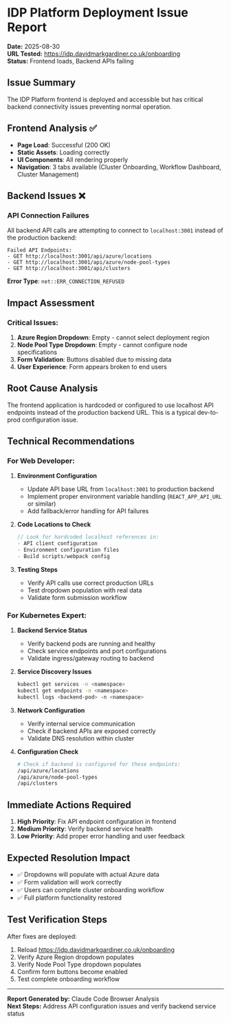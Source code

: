 # IDP Platform Deployment Issue Report

**Date:** 2025-08-30  
**URL Tested:** https://idp.davidmarkgardiner.co.uk/onboarding  
**Status:** Frontend loads, Backend APIs failing  

## Issue Summary
The IDP Platform frontend is deployed and accessible but has critical backend connectivity issues preventing normal operation.

## Frontend Analysis ✅
- **Page Load**: Successful (200 OK)
- **Static Assets**: Loading correctly
- **UI Components**: All rendering properly
- **Navigation**: 3 tabs available (Cluster Onboarding, Workflow Dashboard, Cluster Management)

## Backend Issues ❌
### API Connection Failures
All backend API calls are attempting to connect to `localhost:3001` instead of the production backend:

```
Failed API Endpoints:
- GET http://localhost:3001/api/azure/locations
- GET http://localhost:3001/api/azure/node-pool-types  
- GET http://localhost:3001/api/clusters
```

**Error Type**: `net::ERR_CONNECTION_REFUSED`

## Impact Assessment
### Critical Issues:
1. **Azure Region Dropdown**: Empty - cannot select deployment region
2. **Node Pool Type Dropdown**: Empty - cannot configure node specifications
3. **Form Validation**: Buttons disabled due to missing data
4. **User Experience**: Form appears broken to end users

## Root Cause Analysis
The frontend application is hardcoded or configured to use localhost API endpoints instead of the production backend URL. This is a typical dev-to-prod configuration issue.

## Technical Recommendations

### For Web Developer:
1. **Environment Configuration**
   - Update API base URL from `localhost:3001` to production backend
   - Implement proper environment variable handling (`REACT_APP_API_URL` or similar)
   - Add fallback/error handling for API failures

2. **Code Locations to Check**
   ```javascript
   // Look for hardcoded localhost references in:
   - API client configuration
   - Environment configuration files
   - Build scripts/webpack config
   ```

3. **Testing Steps**
   - Verify API calls use correct production URLs
   - Test dropdown population with real data
   - Validate form submission workflow

### For Kubernetes Expert:
1. **Backend Service Status**
   - Verify backend pods are running and healthy
   - Check service endpoints and port configurations
   - Validate ingress/gateway routing to backend

2. **Service Discovery Issues**
   ```bash
   kubectl get services -n <namespace>
   kubectl get endpoints -n <namespace>
   kubectl logs <backend-pod> -n <namespace>
   ```

3. **Network Configuration**
   - Verify internal service communication
   - Check if backend APIs are exposed correctly
   - Validate DNS resolution within cluster

4. **Configuration Check**
   ```bash
   # Check if backend is configured for these endpoints:
   /api/azure/locations
   /api/azure/node-pool-types
   /api/clusters
   ```

## Immediate Actions Required
1. **High Priority**: Fix API endpoint configuration in frontend
2. **Medium Priority**: Verify backend service health
3. **Low Priority**: Add proper error handling and user feedback

## Expected Resolution Impact
- ✅ Dropdowns will populate with actual Azure data
- ✅ Form validation will work correctly
- ✅ Users can complete cluster onboarding workflow
- ✅ Full platform functionality restored

## Test Verification Steps
After fixes are deployed:
1. Reload https://idp.davidmarkgardiner.co.uk/onboarding
2. Verify Azure Region dropdown populates
3. Verify Node Pool Type dropdown populates  
4. Confirm form buttons become enabled
5. Test complete onboarding workflow

---
**Report Generated by:** Claude Code Browser Analysis  
**Next Steps:** Address API configuration issues and verify backend service status